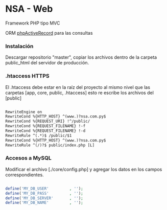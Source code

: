 # NSA - Web

Framework PHP tipo MVC

ORM [phpActiveRecord](http://www.phpactiverecord.org/) para las consultas

### Instalación

Descargar repositorio "master", copiar los archivos dentro de la carpeta public_html del servidor 
de producción.

### .htaccess HTTPS

El .htaccess debe estar en la raíz del proyecto al mismo nivel que las carpetas [app, core, public, .htaccess] esto re escribe los archivos del [public]

```txt

RewriteEngine on
RewriteCond %{HTTP_HOST} ^(www.)?nsa.com.py$
RewriteCond %{REQUEST_URI} !^/public/
RewriteCond %{REQUEST_FILENAME} !-f
RewriteCond %{REQUEST_FILENAME} !-d
RewriteRule ^(.*)$ /public/$1
RewriteCond %{HTTP_HOST} ^(www.)?nsa.com.py$
RewriteRule ^(/)?$ public/index.php [L]

```


### Accesos a MySQL

Modificar el archivo [./core/config.php] y agregar los datos en los campos correspondientes.

```php

define('MY_DB_USER'         , '');	 					
define('MY_DB_PASS'         , ''); 						
define('MY_DB_SERVER'       , ''); 	
define('MY_DB_NAME'         , '');

```